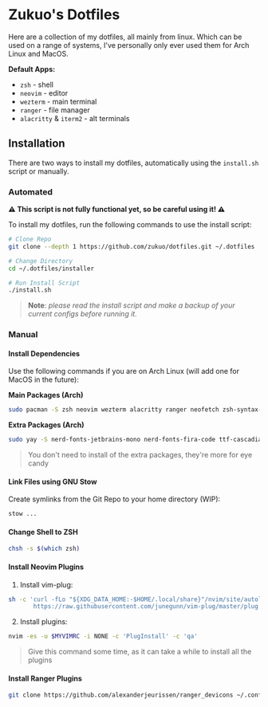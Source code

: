 # Zukuo's Dotfiles

Here are a collection of my dotfiles, all mainly from linux. Which can be used on a range of systems, I've personally only ever used them for Arch Linux and MacOS.

**Default Apps:**
- `zsh` - shell
- `neovim` - editor
- `wezterm` - main terminal
- `ranger` - file manager
- `alacritty` & `iterm2` - alt terminals

## Installation
There are two ways to install my dotfiles, automatically using the `install.sh` script or manually.

### Automated
**⚠️ This script is not fully functional yet, so be careful using it! ⚠️**

To install my dotfiles, run the following commands to use the install script:
```bash
# Clone Repo
git clone --depth 1 https://github.com/zukuo/dotfiles.git ~/.dotfiles

# Change Directory
cd ~/.dotfiles/installer

# Run Install Script
./install.sh
```

> **Note**: *please read the install script and make a backup of your current configs before running it.*

### Manual

#### Install Dependencies
Use the following commands if you are on Arch Linux (will add one for MacOS in the future):

**Main Packages (Arch)**
```bash
sudo pacman -S zsh neovim wezterm alacritty ranger neofetch zsh-syntax-highlighting zsh-autosuggestions fzf fd exa xclip stow yarn
```

**Extra Packages (Arch)**
```bash
sudo yay -S nerd-fonts-jetbrains-mono nerd-fonts-fira-code ttf-cascadia-code ttf-joypixels ripgrep
```

> You don't need to install of the extra packages, they're more for eye candy

#### Link Files using GNU Stow
Create symlinks from the Git Repo to your home directory (WIP):
```bash
stow ...
```

#### Change Shell to ZSH
```bash
chsh -s $(which zsh)
```

#### Install Neovim Plugins
1. Install vim-plug:
```bash
sh -c 'curl -fLo "${XDG_DATA_HOME:-$HOME/.local/share}"/nvim/site/autoload/plug.vim --create-dirs \
       https://raw.githubusercontent.com/junegunn/vim-plug/master/plug.vim'
```

2. Install plugins:
```bash
nvim -es -u $MYVIMRC -i NONE -c 'PlugInstall' -c 'qa'
```
> Give this command some time, as it can take a while to install all the plugins

#### Install Ranger Plugins
```bash
git clone https://github.com/alexanderjeurissen/ranger_devicons ~/.config/ranger/plugins/ranger_devicons
```
